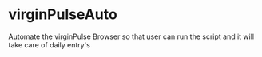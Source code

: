 # virginPulseAuto
Automate the virginPulse Browser so that user can run the script and it will take care of daily entry's
